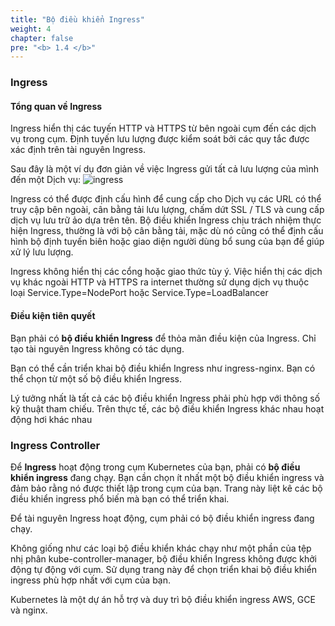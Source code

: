 ```yaml
---
title: "Bộ điều khiển Ingress"
weight: 4
chapter: false
pre: "<b> 1.4 </b>"
---
```


### Ingress
#### Tổng quan về Ingress
Ingress hiển thị các tuyến HTTP và HTTPS từ bên ngoài cụm đến các dịch vụ trong cụm. Định tuyến lưu lượng được kiểm soát bởi các quy tắc được xác định trên tài nguyên Ingress.

Sau đây là một ví dụ đơn giản về việc Ingress gửi tất cả lưu lượng của mình đến một Dịch vụ:
![ingress](../../../images/1/3/ingress.svg)

Ingress có thể được định cấu hình để cung cấp cho Dịch vụ các URL có thể truy cập bên ngoài, cân bằng tải lưu lượng, chấm dứt SSL / TLS và cung cấp dịch vụ lưu trữ ảo dựa trên tên. Bộ điều khiển Ingress chịu trách nhiệm thực hiện Ingress, thường là với bộ cân bằng tải, mặc dù nó cũng có thể định cấu hình bộ định tuyến biên hoặc giao diện người dùng bổ sung của bạn để giúp xử lý lưu lượng.

Ingress không hiển thị các cổng hoặc giao thức tùy ý. Việc hiển thị các dịch vụ khác ngoài HTTP và HTTPS ra internet thường sử dụng dịch vụ thuộc loại Service.Type=NodePort hoặc Service.Type=LoadBalancer

#### Điều kiện tiên quyết
Bạn phải có **bộ điều khiển Ingress** để thỏa mãn điều kiện của Ingress. Chỉ tạo tài nguyên Ingress không có tác dụng.

Bạn có thể cần triển khai bộ điều khiển Ingress như ingress-nginx. Bạn có thể chọn từ một số bộ điều khiển Ingress.

Lý tưởng nhất là tất cả các bộ điều khiển Ingress phải phù hợp với thông số kỹ thuật tham chiếu. Trên thực tế, các bộ điều khiển Ingress khác nhau hoạt động hơi khác nhau

### Ingress Controller
Để **Ingress** hoạt động trong cụm Kubernetes của bạn, phải có **bộ điều khiển ingress** đang chạy. Bạn cần chọn ít nhất một bộ điều khiển ingress và đảm bảo rằng nó được thiết lập trong cụm của bạn. Trang này liệt kê các bộ điều khiển ingress phổ biến mà bạn có thể triển khai.

Để tài nguyên Ingress hoạt động, cụm phải có bộ điều khiển ingress đang chạy.

Không giống như các loại bộ điều khiển khác chạy như một phần của tệp nhị phân kube-controller-manager, bộ điều khiển Ingress không được khởi động tự động với cụm. Sử dụng trang này để chọn triển khai bộ điều khiển ingress phù hợp nhất với cụm của bạn.

Kubernetes là một dự án hỗ trợ và duy trì bộ điều khiển ingress AWS, GCE và nginx.
